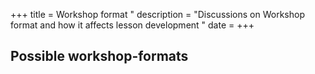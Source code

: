 +++
title = Workshop format "
description = "Discussions on Workshop format and how it affects lesson development "
date = 
+++


## Possible workshop-formats
